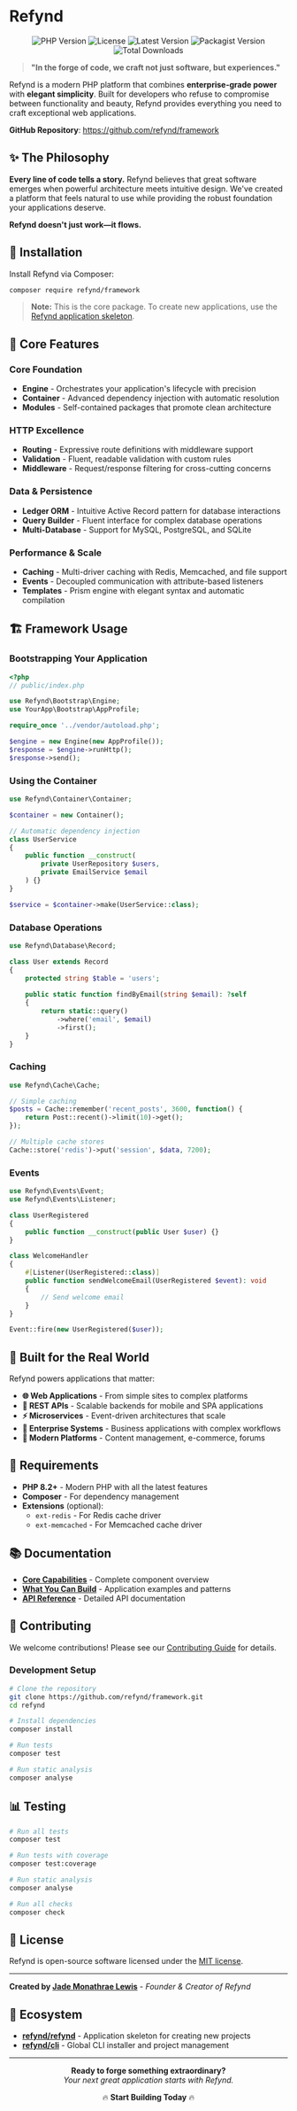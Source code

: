 # Refynd

<p align="center">
<img src="https://img.shields.io/badge/PHP-8.2%2B-blue" alt="PHP Version">
<img src="https://img.shields.io/badge/License-MIT-green" alt="License">
<img src="https://img.shields.io/github/v/tag/refynd/framework?label=Version" alt="Latest Version">
<img src="https://img.shields.io/packagist/v/refynd/framework?label=Packagist" alt="Packagist Version">
<img src="https://img.shields.io/packagist/dt/refynd/framework" alt="Total Downloads">
</p>

> **"In the forge of code, we craft not just software, but experiences."**

Refynd is a modern PHP platform that combines **enterprise-grade power** with **elegant simplicity**. Built for developers who refuse to compromise between functionality and beauty, Refynd provides everything you need to craft exceptional web applications.

**GitHub Repository**: https://github.com/refynd/framework

## ✨ The Philosophy

**Every line of code tells a story.** Refynd believes that great software emerges when powerful architecture meets intuitive design. We've created a platform that feels natural to use while providing the robust foundation your applications deserve.

**Refynd doesn't just work—it flows.**

## 🚀 Installation

Install Refynd via Composer:

```bash
composer require refynd/framework
```

> **Note:** This is the core package. To create new applications, use the [Refynd application skeleton](https://github.com/refynd/refynd).

## 🎯 Core Features

### Core Foundation
- **Engine** - Orchestrates your application's lifecycle with precision
- **Container** - Advanced dependency injection with automatic resolution
- **Modules** - Self-contained packages that promote clean architecture

### HTTP Excellence  
- **Routing** - Expressive route definitions with middleware support
- **Validation** - Fluent, readable validation with custom rules
- **Middleware** - Request/response filtering for cross-cutting concerns

### Data & Persistence
- **Ledger ORM** - Intuitive Active Record pattern for database interactions
- **Query Builder** - Fluent interface for complex database operations
- **Multi-Database** - Support for MySQL, PostgreSQL, and SQLite

### Performance & Scale
- **Caching** - Multi-driver caching with Redis, Memcached, and file support
- **Events** - Decoupled communication with attribute-based listeners
- **Templates** - Prism engine with elegant syntax and automatic compilation

## 🏗️ Framework Usage

### Bootstrapping Your Application

```php
<?php
// public/index.php

use Refynd\Bootstrap\Engine;
use YourApp\Bootstrap\AppProfile;

require_once '../vendor/autoload.php';

$engine = new Engine(new AppProfile());
$response = $engine->runHttp();
$response->send();
```

### Using the Container

```php
use Refynd\Container\Container;

$container = new Container();

// Automatic dependency injection
class UserService
{
    public function __construct(
        private UserRepository $users,
        private EmailService $email
    ) {}
}

$service = $container->make(UserService::class);
```

### Database Operations

```php
use Refynd\Database\Record;

class User extends Record
{
    protected string $table = 'users';
    
    public static function findByEmail(string $email): ?self
    {
        return static::query()
            ->where('email', $email)
            ->first();
    }
}
```

### Caching

```php
use Refynd\Cache\Cache;

// Simple caching
$posts = Cache::remember('recent_posts', 3600, function() {
    return Post::recent()->limit(10)->get();
});

// Multiple cache stores
Cache::store('redis')->put('session', $data, 7200);
```

### Events

```php
use Refynd\Events\Event;
use Refynd\Events\Listener;

class UserRegistered
{
    public function __construct(public User $user) {}
}

class WelcomeHandler
{
    #[Listener(UserRegistered::class)]
    public function sendWelcomeEmail(UserRegistered $event): void
    {
        // Send welcome email
    }
}

Event::fire(new UserRegistered($user));
```

## 🏢 Built for the Real World

Refynd powers applications that matter:

- **🌐 Web Applications** - From simple sites to complex platforms
- **🔌 REST APIs** - Scalable backends for mobile and SPA applications  
- **⚡ Microservices** - Event-driven architectures that scale
- **🏢 Enterprise Systems** - Business applications with complex workflows
- **📱 Modern Platforms** - Content management, e-commerce, forums

## 🔧 Requirements

- **PHP 8.2+** - Modern PHP with all the latest features
- **Composer** - For dependency management
- **Extensions** (optional):
  - `ext-redis` - For Redis cache driver
  - `ext-memcached` - For Memcached cache driver

## 📚 Documentation

- **[Core Capabilities](docs/CURRENT_CAPABILITIES.md)** - Complete component overview
- **[What You Can Build](docs/WHAT_YOU_CAN_BUILD.md)** - Application examples and patterns
- **[API Reference](https://github.com/refynd/framework/wiki)** - Detailed API documentation

## 🤝 Contributing

We welcome contributions! Please see our [Contributing Guide](CONTRIBUTING.md) for details.

### Development Setup

```bash
# Clone the repository
git clone https://github.com/refynd/framework.git
cd refynd

# Install dependencies
composer install

# Run tests
composer test

# Run static analysis
composer analyse
```

## 📊 Testing

```bash
# Run all tests
composer test

# Run tests with coverage
composer test:coverage

# Run static analysis
composer analyse

# Run all checks
composer check
```

## 📜 License

Refynd is open-source software licensed under the [MIT license](LICENSE).

---

**Created by [Jade Monathrae Lewis](mailto:jade@refynd.dev)** - *Founder & Creator of Refynd*

## 🌟 Ecosystem

- **[refynd/refynd](https://github.com/refynd/refynd)** - Application skeleton for creating new projects
- **[refynd/cli](https://github.com/refynd/cli)** - Global CLI installer and project management

---

<p align="center">
<strong>Ready to forge something extraordinary?</strong><br>
<em>Your next great application starts with Refynd.</em>
</p>

<p align="center">
🔥 <strong>Start Building Today</strong> 🔥
</p>
